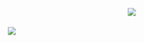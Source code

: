 <img align="right" src="https://visitor-badge.laobi.icu/badge?page_id=mtfugin.mtfugin" />

<h1 align="center">
  <img src="https://readme-typing-svg.herokuapp.com/?%20font=Righteous&size=35&center=true&vCenter=true&width=500&height=70&duration=4000&lines=Hi+there!+%F0%9F%91%8B;+I%27m+Amerogin+Kamid!" />
</h1>

<!--
**mtfugin/mtfugin** is a ✨ _special_ ✨ repository because its `README.md` (this file) appears on your GitHub profile.

Here are some ideas to get you started:

- 🔭 I’m currently working on ...
- 🌱 I’m currently learning ...
- 👯 I’m looking to collaborate on ...
- 🤔 I’m looking for help with ...
- 💬 Ask me about ...
- 📫 How to reach me: ...
- 😄 Pronouns: ...
- ⚡ Fun fact: ...
-->
